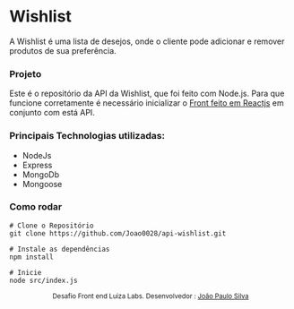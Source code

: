 # Wishlist
A Wishlist é uma lista de desejos, onde o cliente pode adicionar e remover produtos de sua preferência.


### Projeto

Este é o repositório da API da Wishlist, que foi feito com Node.js. Para que funcione corretamente é necessário inicializar o <a href="https://github.com/Joao0028/wishlist" target="_blank">Front feito em Reactjs</a> em conjunto com está API.

### Principais Technologias utilizadas:
- NodeJs
- Express
- MongoDb
- Mongoose

### Como rodar
```
# Clone o Repositório
git clone https://github.com/Joao0028/api-wishlist.git
```

```
# Instale as dependências
npm install
```

```
# Inicie
node src/index.js
```

<div align="center">
  <sub>Desafio Front end Luiza Labs. Desenvolvedor :
    <a href="https://github.com/Joao0028">João Paulo Silva</a>
  </sub>
</div>
